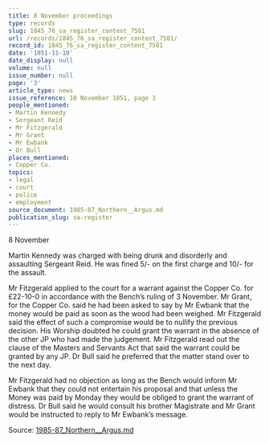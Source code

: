 ```yaml
---
title: 8 November proceedings
type: records
slug: 1845_76_sa_register_content_7501
url: /records/1845_76_sa_register_content_7501/
record_id: 1845_76_sa_register_content_7501
date: '1851-11-10'
date_display: null
volume: null
issue_number: null
page: '3'
article_type: news
issue_reference: 10 November 1851, page 3
people_mentioned:
- Martin Kennedy
- Sergeant Reid
- Mr Fitzgerald
- Mr Grant
- Mr Ewbank
- Dr Bull
places_mentioned:
- Copper Co.
topics:
- legal
- court
- police
- employment
source_document: 1985-87_Northern__Argus.md
publication_slug: sa-register
---
```


8 November

Martin Kennedy was charged with being drunk and disorderly and assaulting Sergeant Reid.  He was fined 5/- on the first charge and 10/- for the assault.

Mr Fitzgerald applied to the court for a warrant against the Copper Co. for £22-10-0 in accordance with the Bench’s ruling of 3 November.  Mr Grant, for the Copper Co. said he had been asked to say by Mr Ewbank that the money would be paid as soon as the wood had been weighed.  Mr Fitzgerald said the effect of such a compromise would be to nullify the previous decision.  His Worship doubted he could grant the warrant in the absence of the other JP who had made the judgement.  Mr Fitzgerald read out the clause of the Masters and Servants Act that said the warrant could be granted by any JP.  Dr Bull said he preferred that the matter stand over to the next day.

Mr Fitzgerald had no objection as long as the Bench would inform Mr Ewbank that they could not entertain his proposal and that unless the Money was paid by Monday they would be obliged to grant the warrant of distress.  Dr Bull said he would consult his brother Magistrate and Mr Grant would be instructed to reply to Mr Ewbank’s message.


Source: [1985-87_Northern__Argus.md](/downloads/markdown/1985-87_Northern__Argus.md)
